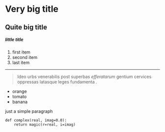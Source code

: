 Very big title
==============

Quite big title
---------------

##### little title

1. first item
2. second item
3. last item

---------------------

> Ideo urbs venerabilis post superbas _efferatarum_ gentium cervices oppressas latasque leges fundamenta .

* orange
* tomato
* banana

just a simple paragraph

    def complex(real, imag=0.0):
        return magic(r=real, i=imag)